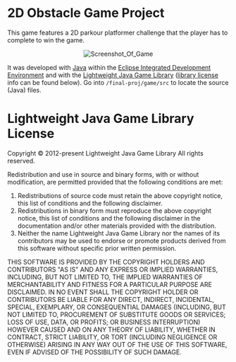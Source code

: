 # 2D Obstacle Game Project
This game features a 2D parkour platformer challenge that the player has to complete to win the game. 

<p align="center">
  <img width="auto" src="https://github.com/JessHua159/2D-Obstacle-Game-Project/blob/master/Screenshot_Of_Game.PNG" alt="Screenshot_Of_Game">
</p>

It was developed with [Java](https://www.java.com/en/) within the [Eclipse Integrated Development Environment](https://www.eclipse.org/ide/) and with the [Lightweight Java Game Library](https://www.lwjgl.org/) ([library license](https://www.lwjgl.org/license) info can be found below). Go into `/final-proj/game/src` to locate the source (Java) files.

# Lightweight Java Game Library License
Copyright © 2012-present Lightweight Java Game Library
All rights reserved.

Redistribution and use in source and binary forms, with or without modification, are permitted provided that the following conditions are met:

1. Redistributions of source code must retain the above copyright notice, this list of conditions and the following disclaimer.
2. Redistributions in binary form must reproduce the above copyright notice, this list of conditions and the following disclaimer in the documentation and/or other materials provided with the distribution.
3. Neither the name Lightweight Java Game Library nor the names of its contributors may be used to endorse or promote products derived from this software without specific prior written permission.

THIS SOFTWARE IS PROVIDED BY THE COPYRIGHT HOLDERS AND CONTRIBUTORS "AS IS" AND ANY EXPRESS OR IMPLIED WARRANTIES, INCLUDING, BUT NOT LIMITED TO, THE IMPLIED WARRANTIES OF MERCHANTABILITY AND FITNESS FOR A PARTICULAR PURPOSE ARE DISCLAIMED. IN NO EVENT SHALL THE COPYRIGHT HOLDER OR CONTRIBUTORS BE LIABLE FOR ANY DIRECT, INDIRECT, INCIDENTAL, SPECIAL, EXEMPLARY, OR CONSEQUENTIAL DAMAGES (INCLUDING, BUT NOT LIMITED TO, PROCUREMENT OF SUBSTITUTE GOODS OR SERVICES; LOSS OF USE, DATA, OR PROFITS; OR BUSINESS INTERRUPTION) HOWEVER CAUSED AND ON ANY THEORY OF LIABILITY, WHETHER IN CONTRACT, STRICT LIABILITY, OR TORT (INCLUDING NEGLIGENCE OR OTHERWISE) ARISING IN ANY WAY OUT OF THE USE OF THIS SOFTWARE, EVEN IF ADVISED OF THE POSSIBILITY OF SUCH DAMAGE.
